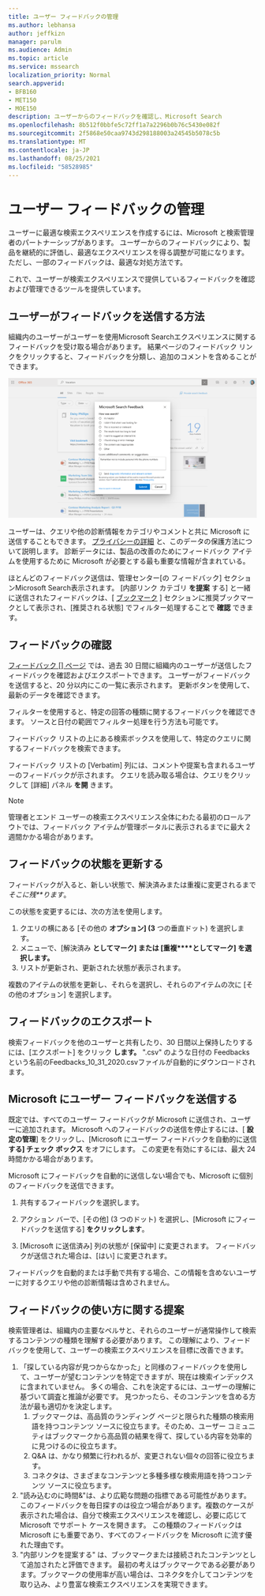 ```yaml
---
title: ユーザー フィードバックの管理
ms.author: lebhansa
author: jeffkizn
manager: parulm
ms.audience: Admin
ms.topic: article
ms.service: mssearch
localization_priority: Normal
search.appverid:
- BFB160
- MET150
- MOE150
description: ユーザーからのフィードバックを確認し、Microsoft Search
ms.openlocfilehash: 8b512f0bbfe5c72ff1a7a2296b0b76c5430e082f
ms.sourcegitcommit: 2f5868e50caa9743d298188003a24545b5078c5b
ms.translationtype: MT
ms.contentlocale: ja-JP
ms.lasthandoff: 08/25/2021
ms.locfileid: "58528985"
---
```

# <a name="managing-user-feedback"></a>ユーザー フィードバックの管理

ユーザーに最適な検索エクスペリエンスを作成するには、Microsoft と検索管理者のパートナーシップがあります。 ユーザーからのフィードバックにより、製品を継続的に評価し、最適なエクスペリエンスを得る調整が可能になります。 ただし、一部のフィードバックは、最適な対処方法です。

これで、ユーザーが検索エクスペリエンスで提供しているフィードバックを確認および管理できるツールを提供しています。

## <a name="how-users-submit-feedback"></a>ユーザーがフィードバックを送信する方法

組織内のユーザーがユーザーを使用Microsoft Searchエクスペリエンスに関するフィードバックを受け取る場合があります。 結果ページのフィードバック リンクをクリックすると、フィードバックを分類し、追加のコメントを含めることができます。

![グローバル フィードバック フォーム。](media/feedback/feedback-global-dialog.png)

ユーザーは、クエリや他の診断情報をカテゴリやコメントと共に Microsoft に送信することもできます。 [プライバシーの詳細](https://privacy.microsoft.com/en-US/privacystatement) と、このデータの保護方法について説明します。 診断データには、製品の改善のためにフィードバック アイテムを使用するために Microsoft が必要とする最も重要な情報が含まれている。

ほとんどのフィードバック送信は、管理センター[の [](https://admin.microsoft.com/Adminportal/Home#/MicrosoftSearch/feedback)フィードバック] セクションMicrosoft Search表示されます。 [内部リンク カテゴリ **を提案** する] と一緒に送信されたフィードバックは、[ [ブックマーク](https://admin-ignite.microsoft.com/Adminportal/Home#/MicrosoftSearch/bookmarks) ] セクションに推奨ブックマークとして表示され、[推奨される状態] でフィルター処理することで **確認** できます。

## <a name="review-feedback"></a>フィードバックの確認

[フィードバック [] ページ](https://admin.microsoft.com/Adminportal/Home#/MicrosoftSearch/feedback) では、過去 30 日間に組織内のユーザーが送信したフィードバックを確認およびエクスポートできます。 ユーザーがフィードバックを送信すると、20 分以内にこの一覧に表示されます。 更新ボタンを使用して、最新のデータを確認できます。

フィルターを使用すると、特定の回答の種類に関するフィードバックを確認できます。 ソースと日付の範囲でフィルター処理を行う方法も可能です。

フィードバック リストの上にある検索ボックスを使用して、特定のクエリに関するフィードバックを検索できます。

フィードバック リストの [Verbatim] 列には、コメントや提案も含まれるユーザーのフィードバックが示されます。 クエリを読み取る場合は、クエリをクリックして [詳細] パネル **を開** きます。

>[!NOTE]
>管理者とエンド ユーザーの検索エクスペリエンス全体にわたる最初のロールアウトでは、フィードバック アイテムが管理ポータルに表示されるまでに最大 2 週間かかる場合があります。

## <a name="update-feedback-state"></a>フィードバックの状態を更新する

フィードバックが入ると、新しい状態で、解決済みまたは重複に変更されるまで *そこに残**ります*。

この状態を変更するには、次の方法を使用します。

1. クエリの横にある [その他の **オプション] (3** つの垂直ドット) を選択します。
1. メニューで、[解決済み **としてマーク] または [重複****としてマーク] を選択します。**
1. リストが更新され、更新された状態が表示されます。

複数のアイテムの状態を更新し、それらを選択し、それらのアイテムの次に [その他のオプション] を選択します。

## <a name="export-feedback"></a>フィードバックのエクスポート

検索フィードバックを他のユーザーと共有したり、30 日間以上保持したりするには、[エクスポート] をクリック **します。** ".csv" のような日付の Feedbacks という名前のFeedbacks_10_31_2020.csvファイルが自動的にダウンロードされます。

## <a name="send-user-feedback-to-microsoft"></a>Microsoft にユーザー フィードバックを送信する

既定では、すべてのユーザー フィードバックが Microsoft に送信され、ユーザーに追加されます。 Microsoft へのフィードバックの送信を停止するには、[ **設定の管理**] をクリックし、[Microsoft にユーザー フィードバックを自動的に送信 **する] チェック ボックス** をオフにします。 この変更を有効にするには、最大 24 時間かかる場合があります。

Microsoft にフィードバックを自動的に送信しない場合でも、Microsoft に個別のフィードバックを送信できます。

1. 共有するフィードバックを選択します。
1. アクション バーで、[その他] (3 つのドット) を選択し、[Microsoft にフィードバックを送信する] **をクリックします**。

1. [Microsoft に送信済み] 列の状態が [保留中] に変更されます。 フィードバックが送信された場合は、[はい] に変更されます。

フィードバックを自動的または手動で共有する場合、この情報を含めないユーザーに対するクエリや他の診断情報は含めされません。

## <a name="suggestions-on-how-to-use-feedback"></a>フィードバックの使い方に関する提案

検索管理者は、組織内の主要なペルサと、それらのユーザーが通常操作して検索するコンテンツの種類を理解する必要があります。 この理解により、フィードバックを使用して、ユーザーの検索エクスペリエンスを目標に改善できます。

1. 「探している内容が見つからなかった」と同様のフィードバックを使用して、ユーザーが望むコンテンツを特定できますが、現在は検索インデックスに含まれていません。 多くの場合、これを決定するには、ユーザーの理解に基づいて調査と推論が必要です。 見つかったら、そのコンテンツを含める方法が最も適切かを決定します。
    1. ブックマークは、高品質のランディング ページと限られた種類の検索用語を持つコンテンツ ソースに役立ちます。そのため、ユーザー コミュニティはブックマークから高品質の結果を得て、探している内容を効率的に見つけるのに役立ちます。
    1. Q&A は、かなり頻繁に行われるが、変更されない個々の回答に役立ちます。
    1. コネクタは、さまざまなコンテンツと多種多様な検索用語を持つコンテンツ ソースに役立ちます。
1. "読み込むのに時間&"は、より広範な問題の指標である可能性があります。 このフィードバックを毎日探すのは役立つ場合があります。複数のケースが表示された場合は、自分で検索エクスペリエンスを確認し、必要に応じて Microsoft でサポート ケースを開きます。 この種類のフィードバックは Microsoft にも重要であり、すべてのフィードバックを Microsoft に流す優れた理由です。
1. "内部リンクを提案する" は、ブックマークまたは接続されたコンテンツとして追加されたと評価できます。 最初の考えはブックマークである必要があります。ブックマークの使用率が高い場合は、コネクタを介してコンテンツを取り込み、より豊富な検索エクスペリエンスを実現できます。
